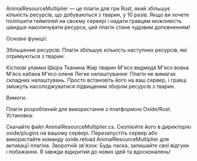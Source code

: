 AnimalResourceMultiplier — це плагін для гри Rust, який збільшує кількість ресурсів, що добуваються з тварин, у 10 разів. Якщо ви хочете поліпшити геймплей на своєму сервері і надати гравцям можливість швидше накопичувати ресурси, цей плагін стане чудовим доповненням!

Основні функції:

Збільшення ресурсів: Плагін збільшує кількість наступних ресурсів, які отримуються з тварин:

Кісткові уламки
Шкіра
Тканина
Жир тварин
М'ясо ведмедя
М'ясо вовка
М'ясо кабана
М'ясо оленя
Легке налаштування: Плагін не вимагає складних налаштувань. Просто встановіть його на ваш сервер, і гравці зможуть насолоджуватися підвищеним збором ресурсів з тварин.

Вимоги:

Плагін розроблений для використання з платформою Oxide/Rust.
Установка:

Скачайте файл AnimalResourceMultiplier.cs.
Скопіюйте його в директорію oxide/plugins на вашому сервері.
Перезапустіть сервер або використайте команду oxide.reload AnimalResourceMultiplier для активації плагіна.
Зворотній зв'язок: Будь ласка, залишайте свої відгуки і побажання. Я завжди відкритий до нових ідей та вдосконалень!
